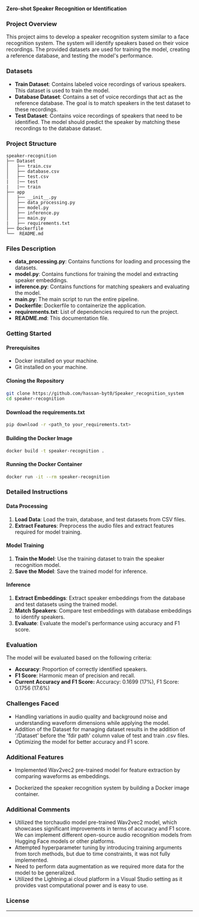 
**Zero-shot Speaker Recognition or Identification**

### Project Overview

This project aims to develop a speaker recognition system similar to a face recognition system. The system will identify speakers based on their voice recordings. The provided datasets are used for training the model, creating a reference database, and testing the model's performance.

### Datasets

* **Train Dataset**: Contains labeled voice recordings of various speakers. This dataset is used to train the model.
* **Database Dataset**: Contains a set of voice recordings that act as the reference database. The goal is to match speakers in the test dataset to these recordings.
* **Test Dataset**: Contains voice recordings of speakers that need to be identified. The model should predict the speaker by matching these recordings to the database dataset.

### Project Structure

```
speaker-recognition
├── Dataset
│   ├── train.csv
│   ├── database.csv
│   ├── test.csv
|   |── test
|   |── train
├── app
│   ├── __init__.py
│   ├── data_processing.py
│   ├── model.py
│   ├── inference.py
│   ├── main.py
|   ├── requirements.txt
├── Dockerfile
└──  README.md
```

### Files Description

* **data_processing.py**: Contains functions for loading and processing the datasets.
* **model.py**: Contains functions for training the model and extracting speaker embeddings.
* **inference.py**: Contains functions for matching speakers and evaluating the model.
* **main.py**: The main script to run the entire pipeline.
* **Dockerfile**: Dockerfile to containerize the application.
* **requirements.txt**: List of dependencies required to run the project.
* **README.md**: This documentation file.
<!--* **report.md**: Detailed report of the approach, methodology, challenges faced, and improvements made.-->

### Getting Started

#### Prerequisites

* Docker installed on your machine.
* Git installed on your machine.

#### Cloning the Repository

```sh
git clone https://github.com/hassan-byt0/Speaker_recognition_system
cd speaker-recognition
```

#### Download the requirements.txt

```sh
pip download -r <path_to your_requirements.txt>
```

#### Building the Docker Image

```sh
docker build -t speaker-recognition .
```

#### Running the Docker Container

```sh
docker run -it --rm speaker-recognition
```

### Detailed Instructions

#### Data Processing

1. **Load Data**: Load the train, database, and test datasets from CSV files.
2. **Extract Features**: Preprocess the audio files and extract features required for model training.

#### Model Training

1. **Train the Model**: Use the training dataset to train the speaker recognition model.
2. **Save the Model**: Save the trained model for inference.

#### Inference

1. **Extract Embeddings**: Extract speaker embeddings from the database and test datasets using the trained model.
2. **Match Speakers**: Compare test embeddings with database embeddings to identify speakers.
3. **Evaluate**: Evaluate the model's performance using accuracy and F1 score.

### Evaluation

The model will be evaluated based on the following criteria:

* **Accuracy**: Proportion of correctly identified speakers.
* **F1 Score**: Harmonic mean of precision and recall.
* **Current Accuracy and F1 Score:** Accuracy: 0.1699 (17%), F1 Score: 0.1756 (17.6%)
<!--* **Dockerising the packages management**: Dockerise the speaker recognition system by building docker image id.-->

### Challenges Faced

* Handling variations in audio quality and background noise and understanding waveform dimensions while applying the model.
* Addition of the Dataset for managing dataset results in the addition of '/Dataset' before the 'fdir path' column value of test and train .csv files.
* Optimizing the model for better accuracy and F1 score.
  
### Additional Features

* Implemented Wav2vec2 pre-trained model for feature extraction by comparing waveforms as embeddings.
<!--* Used advanced preprocessing methods to enhance feature extraction.-->
* Dockerized the speaker recognition system by building a Docker image container.

### Additional Comments

* Utilized the torchaudio model pre-trained Wav2vec2 model, which showcases significant improvements in terms of accuracy and F1 score. We can implement different open-source audio recognition models from Hugging Face models or other platforms.
* Attempted hyperparameter tuning by introducing training arguments from torch methods, but due to time constraints, it was not fully implemented.
* Need to perform data augmentation as we required more data for the model to be generalized.
* Utilized the Lightning.ai cloud platform in a Visual Studio setting as it provides vast computational power and is easy to use.


### License


---
